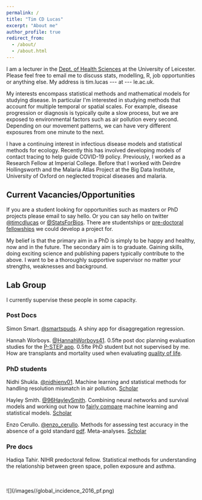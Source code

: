```yaml
---
permalink: /
title: "Tim CD Lucas"
excerpt: "About me"
author_profile: true
redirect_from:
  - /about/
  - /about.html
---
```


I am a lecturer in the [Dept. of Health Sciences](https://le.ac.uk/health-sciences) at the University of Leicester.
Please feel free to email me to discuss stats, modelling, R, job opportunities or anything else.
My address is tim.lucas --- at --- le.ac.uk.


My interests encompass statistical methods and mathematical models for studying disease.
In particular I'm interested in studying methods that account for multiple temporal or spatial scales.
For example, disease progression or diagnosis is typically quite a slow process, but we are exposed to environmental factors such as air pollution every second.
Depending on our movement patterns, we can have very different exposures from one minute to the next.

I have a continuing interest in infectious disease models and statistical methods for ecology.
Recently this has involved developing models of contact tracing to help guide COVID-19 policy.
Previously, I worked as a Research Fellow at Imperial College.
Before that I worked with Deirdre Hollingsworth and the Malaria Atlas Project at the Big Data Institute, University of Oxford on neglected tropical diseases and malaria.


Current Vacancies/Opportunities
--------------------------------

If you are a student looking for opportunities such as masters or PhD projects please email to say hello.
Or you can say hello on twitter [@timcdlucas](www.twitter.com/timcdlucas) or [@StatsForBios](www.twitter.com/statsforbios).
There are studentships or [pre-doctoral fellowships](https://www.nihr.ac.uk/explore-nihr/academy-programmes/fellowship-programme.htm#one) we could develop a project for.

My belief is that the primary aim in a PhD is simply to be happy and healthy, now and in the future.
The secondary aim is to graduate.
Gaining skills, doing exciting science and publishing papers typically contribute to the above.
I want to be a thoroughly supportive supervisor no matter your strengths, weaknesses and background.



Lab Group
-----------

I currently supervise these people in some capacity.

### Post Docs

Simon Smart. [@smartspuds](https://twitter.com/smartspuds). A shiny app for disaggregation regression. 

Hannah Worboys. [@HannahWorboys41](https://twitter.com/HannahWorboys41). 0.5fte post doc planning evaluation studies for the [P-STEP app](https://le.ac.uk/cehs/research/personalised-space-technology-exercise-platform). 0.5fte PhD student but not supervised by me. How are transplants and mortality used when evaluating [quality of life](https://bmjopen.bmj.com/content/11/8/e048179.full).


### PhD students

Nidhi Shukla. [@nidhienv01](https://twitter.com/nidhienv01). Machine learning and statistical methods for handling resolution mismatch in air pollution. [Scholar](https://scholar.google.com/citations?hl=en&user=wOcmZkgAAAAJ) 

Hayley Smith. [@96HayleySmith](https://twitter.com/96HayleySmith). Combining neural networks and survival models and working out how to [fairly compare](https://diagnprognres.biomedcentral.com/articles/10.1186/s41512-022-00124-y) machine learning and statistical models. [Scholar](https://scholar.google.com/citations?user=OPi4pSQAAAAJ&hl=en&oi=ao)

Enzo Cerullo. [@enzo_cerullo](https://twitter.com/enzo_cerullo). Methods for assessing test accuracy in the absence of a gold standard [pdf](https://arxiv.org/abs/2103.06858). Meta-analyses. [Scholar](https://scholar.google.com/citations?user=OFlV97sAAAAJ&hl=en&oi=ao)


### Pre docs

Hadiqa Tahir. NIHR predoctoral fellow. Statistical methods for understanding the relationship between green space, pollen exposure and asthma.


<br>
<br>
![](/images//global_incidence_2016_pf.png)
